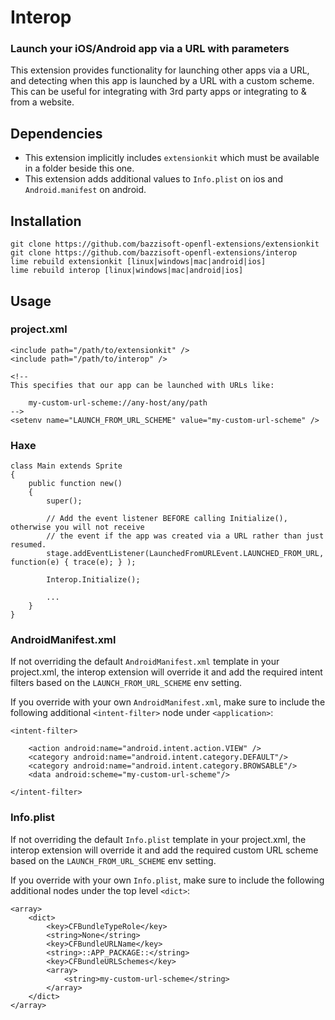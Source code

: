Interop
=======

### Launch your iOS/Android app via a URL with parameters

This extension provides functionality for launching other apps via a URL, and detecting 
when this app is launched by a URL with a custom scheme. This can be useful for 
integrating with 3rd party apps or integrating to & from a website.


Dependencies
------------

- This extension implicitly includes `extensionkit` which must be available in a folder
  beside this one.
- This extension adds additional values to `Info.plist` on ios and `Android.manifest` on android.


Installation
------------

    git clone https://github.com/bazzisoft-openfl-extensions/extensionkit
    git clone https://github.com/bazzisoft-openfl-extensions/interop
    lime rebuild extensionkit [linux|windows|mac|android|ios]
    lime rebuild interop [linux|windows|mac|android|ios]


Usage
-----

### project.xml

    <include path="/path/to/extensionkit" />
    <include path="/path/to/interop" />

    <!-- 
    This specifies that our app can be launched with URLs like:

        my-custom-url-scheme://any-host/any/path
    -->
    <setenv name="LAUNCH_FROM_URL_SCHEME" value="my-custom-url-scheme" />


### Haxe
    
    class Main extends Sprite
    {
    	public function new()
        {
    		super();

            // Add the event listener BEFORE calling Initialize(), otherwise you will not receive
            // the event if the app was created via a URL rather than just resumed.
            stage.addEventListener(LaunchedFromURLEvent.LAUNCHED_FROM_URL, function(e) { trace(e); } );

            Interop.Initialize();
    
            ...
        }
    }


### AndroidManifest.xml

If not overriding the default `AndroidManifest.xml` template in your project.xml,
the interop extension will override it and add the required intent filters based
on the `LAUNCH_FROM_URL_SCHEME` env setting.

If you override with your own `AndroidManifest.xml`, make sure to include the
following additional `<intent-filter>` node under `<application>`:

    <intent-filter>
    
        <action android:name="android.intent.action.VIEW" />
        <category android:name="android.intent.category.DEFAULT"/>
        <category android:name="android.intent.category.BROWSABLE"/>
        <data android:scheme="my-custom-url-scheme"/>
    
    </intent-filter>


### Info.plist

If not overriding the default `Info.plist` template in your project.xml,
the interop extension will override it and add the required custom URL scheme based
on the `LAUNCH_FROM_URL_SCHEME` env setting.

If you override with your own `Info.plist`, make sure to include the
following additional nodes under the top level `<dict>`:

	<array>
		<dict>
			<key>CFBundleTypeRole</key>
			<string>None</string>
			<key>CFBundleURLName</key>
			<string>::APP_PACKAGE::</string>
			<key>CFBundleURLSchemes</key>
			<array>
				<string>my-custom-url-scheme</string>
			</array>
		</dict>
	</array>

